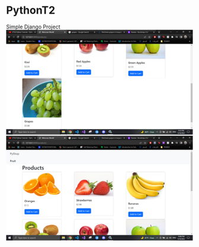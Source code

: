 # PythonT2
 Simple Django Project
 <img src='https://github.com/rinad9/PythonT2/blob/main/Capture.PNG?raw=true'>
 <img src='https://github.com/rinad9/PythonT2/blob/main/ff.PNG'>
